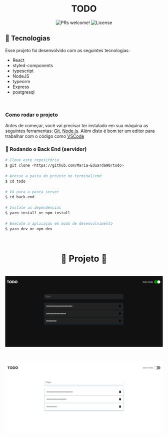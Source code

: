 <h1 align="center">
  TODO
</h1>

<p align="center">
 <img src="https://img.shields.io/static/v1?label=PRs&message=welcome&color=49AA26&labelColor=000000" alt="PRs welcome!" />

  <img alt="License" src="https://img.shields.io/static/v1?label=license&message=MIT&color=49AA26&labelColor=000000">
</p>

## 🚀 Tecnologias

Esse projeto foi desenvolvido com as seguintes tecnologias:

- React
- styled-components
- typescript
- NodeJS
- typeorm
- Express
- postgresql

</br>

### Como rodar o projeto

Antes de começar, você vai precisar ter instalado em sua máquina as seguintes ferramentas:
[Git](https://git-scm.com), [Node.js](https://nodejs.org/en/). 
Além disto é bom ter um editor para trabalhar com o código como [VSCode](https://code.visualstudio.com/)

### 🎲 Rodando o Back End (servidor)

```bash
# Clone este repositório
$ git clone <https://github.com/Maria-Eduarda90/todo>

# Acesse a pasta do projeto no terminal/cmd
$ cd todo

# Vá para a pasta server
$ cd back-end

# Instale as dependências
$ yarn install or npm install

# Execute a aplicação em modo de desenvolvimento
$ yarn dev or npm dev

```

</br>

<h1 align="center"> 
	🚧  Projeto  🚧
</h1>

<h1 align="center">
  <img alt="NextLevelWeek" title="#NextLevelWeek" src="./front-end/src/assets/dark.png" />
</h1>
<h1 align="center">
  <img alt="NextLevelWeek" title="#NextLevelWeek" src="./front-end/src/assets/white.png" />
</h1>
